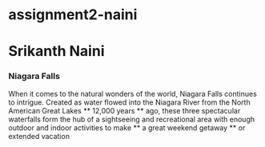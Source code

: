 # assignment2-naini
# Srikanth Naini
### Niagara Falls
<p>When it comes to the natural wonders of the world, Niagara Falls continues to intrigue. Created as water flowed into the Niagara River from the North American Great Lakes ** 12,000 years ** ago, these three spectacular waterfalls form the hub of a sightseeing and recreational area with enough outdoor and indoor activities to make ** a great weekend getaway ** or extended vacation
